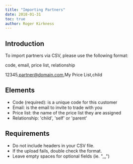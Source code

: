 ```yaml
---
title: "Importing Partners"
date: 2018-01-31
toc: true
author: Roger Kirkness
---
```

## Introduction
To import partners via CSV, please use the following format:

code, email, price list, relationship

12345,partner@domain.com,My Price List,child

## Elements
* Code (required): is a unique code for this customer
* Email: is the email to invite to trade with you
* Price list: the name of the price list they are assigned
* Relationship: 'child', 'self' or 'parent'

## Requirements
* Do not include headers in your CSV file.
* If the upload fails, double check the format.
* Leave empty spaces for optional fields (ie. ",,,")

